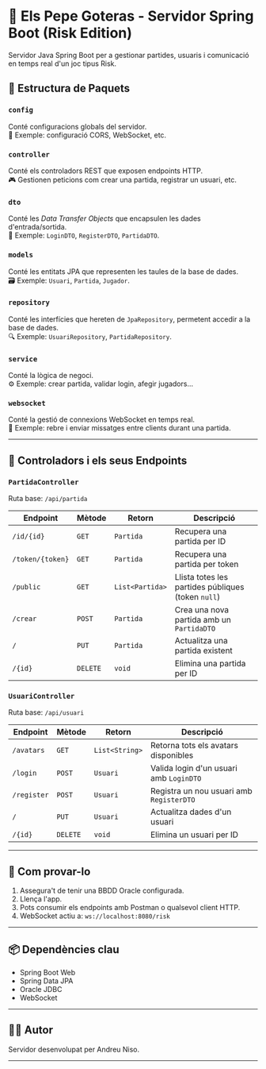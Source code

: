 # 🧠 Els Pepe Goteras - Servidor Spring Boot (Risk Edition)

Servidor Java Spring Boot per a gestionar partides, usuaris i comunicació en temps real d'un joc tipus Risk.

## 📁 Estructura de Paquets

### `config`
Conté configuracions globals del servidor.  
🔧 Exemple: configuració CORS, WebSocket, etc.

### `controller`
Conté els controladors REST que exposen endpoints HTTP.  
🎮 Gestionen peticions com crear una partida, registrar un usuari, etc.

### `dto`
Conté les *Data Transfer Objects* que encapsulen les dades d'entrada/sortida.  
🧳 Exemple: `LoginDTO`, `RegisterDTO`, `PartidaDTO`.

### `models`
Conté les entitats JPA que representen les taules de la base de dades.  
🗃️ Exemple: `Usuari`, `Partida`, `Jugador`.

### `repository`
Conté les interfícies que hereten de `JpaRepository`, permetent accedir a la base de dades.  
🔍 Exemple: `UsuariRepository`, `PartidaRepository`.

### `service`
Conté la lògica de negoci.  
⚙️ Exemple: crear partida, validar login, afegir jugadors...

### `websocket`
Conté la gestió de connexions WebSocket en temps real.  
💬 Exemple: rebre i enviar missatges entre clients durant una partida.

---

## 🎯 Controladors i els seus Endpoints

### `PartidaController`
Ruta base: `/api/partida`

| Endpoint         | Mètode   | Retorn          | Descripció                                         |
|------------------|----------|-----------------|----------------------------------------------------|
| `/id/{id}`       | `GET`    | `Partida`       | Recupera una partida per ID                        |
| `/token/{token}` | `GET`    | `Partida`       | Recupera una partida per token                     |
| `/public`        | `GET`    | `List<Partida>` | Llista totes les partides públiques (token `null`) |
| `/crear`         | `POST`   | `Partida`       | Crea una nova partida amb un `PartidaDTO`          |
| `/`              | `PUT`    | `Partida`       | Actualitza una partida existent                    |
| `/{id}`          | `DELETE` | `void`          | Elimina una partida per ID                         |

### `UsuariController`
Ruta base: `/api/usuari`

| Endpoint    | Mètode   | Retorn         | Descripció                               |
|-------------|----------|----------------|------------------------------------------|
| `/avatars`  | `GET`    | `List<String>` | Retorna tots els avatars disponibles     |
| `/login`    | `POST`   | `Usuari`       | Valida login d'un usuari amb `LoginDTO`  |
| `/register` | `POST`   | `Usuari`       | Registra un nou usuari amb `RegisterDTO` |
| `/`         | `PUT`    | `Usuari`       | Actualitza dades d'un usuari             |
| `/{id}`     | `DELETE` | `void`         | Elimina un usuari per ID                 |

---

## 🧪 Com provar-lo

1. Assegura't de tenir una BBDD Oracle configurada.
2. Llença l'app.
3. Pots consumir els endpoints amb Postman o qualsevol client HTTP.
4. WebSocket actiu a: `ws://localhost:8080/risk`

---

## 📦 Dependències clau

- Spring Boot Web
- Spring Data JPA
- Oracle JDBC
- WebSocket

---

## 👨‍💻 Autor

Servidor desenvolupat per Andreu Niso.

---


